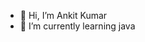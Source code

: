 - 👋 Hi, I’m  Ankit Kumar
- 🌱 I’m currently learning java

<!---
sigmankit/sigmankit is a ✨ special ✨ repository because its `README.md` (this file) appears on your GitHub profile.
You can click the Prev iew link to take a look at your changes.
--->
